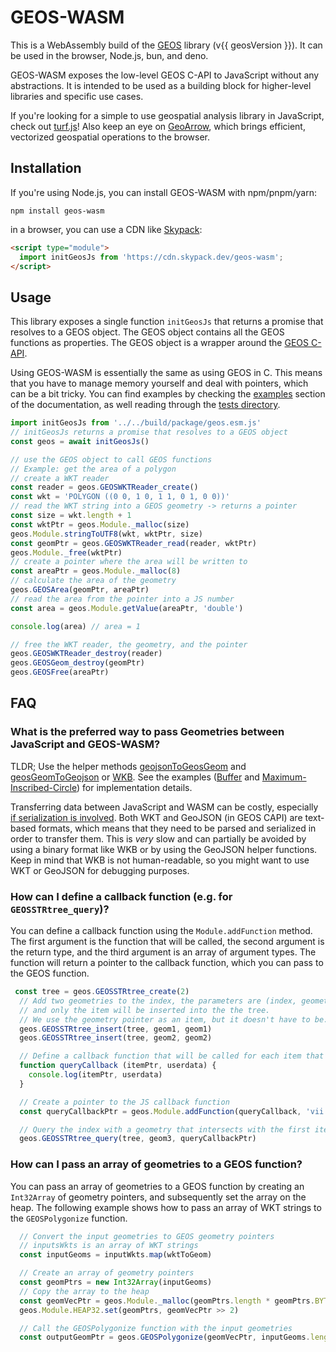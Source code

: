 <script setup>
import { data as geosVersion } from './index.data.js'
const changelogUrl = `https://github.com/libgeos/geos/blob/${geosVersion}/NEWS.md`
</script>

# GEOS-WASM

This is a WebAssembly build of the [GEOS](https://libgeos.org/) library (<a :href="changelogUrl" target="blank">v{{ geosVersion }}</a>). It can be used in the browser, Node.js, bun, and deno.

GEOS-WASM exposes the low-level GEOS C-API to JavaScript without any abstractions. It is intended to be used as a building block for higher-level libraries and specific use cases.

If you're looking for a simple to use geospatial analysis library in JavaScript, check out [turf.js](https://turfjs.org/)! Also keep an eye on [GeoArrow](https://github.com/kylebarron/geoarrow-rs), which brings efficient, vectorized geospatial operations to the browser.

## Installation

If you're using Node.js, you can install GEOS-WASM with npm/pnpm/yarn:

```
npm install geos-wasm
```

in a browser, you can use a CDN like [Skypack](https://www.skypack.dev/view/geos-wasm):

```html
<script type="module">
  import initGeosJs from 'https://cdn.skypack.dev/geos-wasm';
</script>
```

## Usage

This library exposes a single function `initGeosJs` that returns a promise that resolves to a GEOS object. The GEOS object contains all the GEOS functions as properties. The GEOS object is a wrapper around the [GEOS C-API](https://libgeos.org/doxygen/geos__c_8h.html).

Using GEOS-WASM is essentially the same as using GEOS in C. This means that you have to manage memory yourself and deal with pointers, which can be a bit tricky. You can find examples by checking the [examples](/examples/buffer) section of the documentation, as well reading through the [tests directory](https://github.com/chrispahm/geos-wasm/test/tests).

```js
import initGeosJs from '../../build/package/geos.esm.js'
// initGeosJs returns a promise that resolves to a GEOS object
const geos = await initGeosJs()

// use the GEOS object to call GEOS functions
// Example: get the area of a polygon
// create a WKT reader
const reader = geos.GEOSWKTReader_create()
const wkt = 'POLYGON ((0 0, 1 0, 1 1, 0 1, 0 0))'
// read the WKT string into a GEOS geometry -> returns a pointer
const size = wkt.length + 1
const wktPtr = geos.Module._malloc(size)
geos.Module.stringToUTF8(wkt, wktPtr, size)
const geomPtr = geos.GEOSWKTReader_read(reader, wktPtr)
geos.Module._free(wktPtr)
// create a pointer where the area will be written to
const areaPtr = geos.Module._malloc(8)
// calculate the area of the geometry
geos.GEOSArea(geomPtr, areaPtr)
// read the area from the pointer into a JS number
const area = geos.Module.getValue(areaPtr, 'double')

console.log(area) // area = 1

// free the WKT reader, the geometry, and the pointer
geos.GEOSWKTReader_destroy(reader)
geos.GEOSGeom_destroy(geomPtr)
geos.GEOSFree(areaPtr)
```

## FAQ

### What is the preferred way to pass Geometries between JavaScript and GEOS-WASM?

TLDR; Use the helper methods [geojsonToGeosGeom](./functions/geojsonToGeosGeom.html) and [geosGeomToGeojson](./functions/geosGeomToGeojson.html) or [WKB](https://libgeos.org/specifications/wkb/). See the examples ([Buffer](./examples/buffer.html) and [Maximum-Inscribed-Circle](./examples/maximum-inscribed-circle.html)) for implementation details.

Transferring data between JavaScript and WASM can be costly, especially [if serialization is involved](https://kylebarron.dev/blog/geos-wasm#serialization-is-costly). Both WKT and GeoJSON (in GEOS CAPI) are text-based formats, which means that they need to be parsed and serialized in order to transfer them. This is *very* slow and can partially be avoided by using a binary format like WKB or by using the GeoJSON helper functions. Keep in mind that WKB is not human-readable, so you might want to use WKT or GeoJSON for debugging purposes.

### How can I define a callback function (e.g. for `GEOSSTRtree_query`)?

You can define a callback function using the `Module.addFunction` method. The first argument is the function that will be called, the second argument is the return type, and the third argument is an array of argument types. The function will return a pointer to the callback function, which you can pass to the GEOS function.

```js
 const tree = geos.GEOSSTRtree_create(2)
  // Add two geometries to the index, the parameters are (index, geometry, item),
  // and only the item will be inserted into the the tree.
  // We use the geometry pointer as an item, but it doesn't have to be.
  geos.GEOSSTRtree_insert(tree, geom1, geom1)
  geos.GEOSSTRtree_insert(tree, geom2, geom2)

  // Define a callback function that will be called for each item that intersects with the query geometry
  function queryCallback (itemPtr, userdata) {
    console.log(itemPtr, userdata)    
  }

  // Create a pointer to the JS callback function
  const queryCallbackPtr = geos.Module.addFunction(queryCallback, 'vii')

  // Query the index with a geometry that intersects with the first item
  geos.GEOSSTRtree_query(tree, geom3, queryCallbackPtr)
  ```

### How can I pass an array of geometries to a GEOS function?

You can pass an array of geometries to a GEOS function by creating an `Int32Array` of geometry pointers,
and subsequently set the array on the heap. The following example shows how to pass an array of WKT strings to the `GEOSPolygonize` function.

```js
  // Convert the input geometries to GEOS geometry pointers
  // inputsWkts is an array of WKT strings
  const inputGeoms = inputWkts.map(wktToGeom)

  // Create an array of geometry pointers
  const geomPtrs = new Int32Array(inputGeoms)
  // Copy the array to the heap
  const geomVecPtr = geos.Module._malloc(geomPtrs.length * geomPtrs.BYTES_PER_ELEMENT)
  geos.Module.HEAP32.set(geomPtrs, geomVecPtr >> 2)

  // Call the GEOSPolygonize function with the input geometries
  const outputGeomPtr = geos.GEOSPolygonize(geomVecPtr, inputGeoms.length)
```